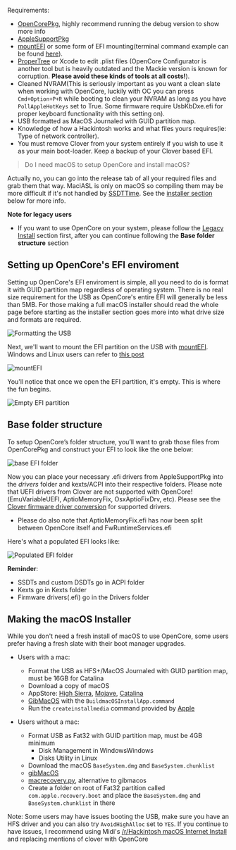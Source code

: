 Requirements:

* [OpenCorePkg](https://github.com/acidanthera/OpenCorePkg/releases), highly recommend running the debug version to show more info
* [AppleSupportPkg](https://github.com/acidanthera/AppleSupportPkg/releases)
* [mountEFI](https://github.com/corpnewt/MountEFI) or some form of EFI mounting\(terminal command example can be found [here](https://themacadmin.com/2012/02/15/mounting-the-efi-boot-partition-on-mac-os-x/)\).
* [ProperTree](https://github.com/corpnewt/ProperTree) or Xcode to edit .plist files \(OpenCore Configurator is another tool but is heavily outdated and the Mackie version is known for corruption. **Please avoid these kinds of tools at all costs!**\).
* Cleaned NVRAM\(This is seriously important as you want a clean slate when working with OpenCore, luckily with OC you can press `Cmd+Option+P+R` while booting to clean your NVRAM as long as you have `PollAppleHotKeys` set to True. Some firmware require UsbKbDxe.efi for proper keyboard functionality with this setting on).
* USB formatted as MacOS Journaled with GUID partition map.
* Knowledge of how a Hackintosh works and what files yours requires(ie: Type of network controller).
* You must remove Clover from your system entirely if you wish to use it as your main boot-loader. Keep a backup of your Clover based EFI.


> Do I need macOS to setup OpenCore and install macOS?

Actually no, you can go into the release tab of all your required files and grab them that way. MaciASL is only on macOS so compiling them may be more difficult if it's not handled by [SSDTTime](https://github.com/corpnewt/SSDTTime). See the [installer section](creating-the-usb.md#Making-an-installer) below for more info.

**Note for legacy users**

* If you want to use OpenCore on your system, please follow the [Legacy Install](extras/legacy.md) section first, after you can continue following the **Base folder structure** section

## Setting up OpenCore's EFI enviroment

Setting up OpenCore's EFI enviroment is simple, all you need to do is format it with GUID partition map regardless of operating system. There is no real size requirement for the USB as OpenCore's entire EFI will generally be less than 5MB. For those making a full macOS installer should read the whole page before starting as the installer section goes more into what drive size and formats are required.

![Formatting the USB](https://i.imgur.com/5uTJbgI.png)

Next, we'll want to mount the EFI partition on the USB with [mountEFI](https://github.com/corpnewt/MountEFI). Windows and Linux users can refer to [this post](https://noobsplanet.com/index.php?threads/how-to-mount-efi-partition-from-windows-linux-or-mac.56/)

![mountEFI](https://i.imgur.com/4l1oK8i.png)

You'll notice that once we open the EFI partition, it's empty. This is where the fun begins.

![Empty EFI partition](https://i.imgur.com/EDeZB3u.png)

## Base folder structure

To setup OpenCore’s folder structure, you’ll want to grab those files from OpenCorePkg and construct your EFI to look like the one below:

![base EFI folder](https://i.imgur.com/1Ssvqfw.png)

Now you can place your necessary .efi drivers from AppleSupportPkg into the _drivers_ folder and kexts/ACPI into their respective folders. Please note that UEFI drivers from Clover are not supported with OpenCore!\(EmuVariableUEFI, AptioMemoryFix, OsxAptioFixDrv, etc\). Please see the [Clover firmware driver conversion](https://github.com/khronokernel/Opencore-Vanilla-Desktop-Guide/blob/master/clover-conversion/clover-efi.md) for supported drivers.

* Please do also note that AptioMemoryFix.efi has now been split between OpenCore itself and FwRuntimeServices.efi

Here's what a populated EFI looks like:

![Populated EFI folder](https://i.imgur.com/HVuyghf.png)

**Reminder**:
* SSDTs and custom DSDTs go in ACPI folder
* Kexts go in Kexts folder
* Firmware drivers(.efi) go in the Drivers folder


## Making the macOS Installer

While you don't need a fresh install of macOS to use OpenCore, some users prefer having a fresh slate with their boot manager upgrades. 

* Users with a mac:
   * Format the USB as HFS+/MacOS Journaled with GUID partition map, must be 16GB for Catalina
   * Download a copy of macOS
    * AppStore: [High Sierra](macappstores://itunes.apple.com/us/app/macos-high-sierra/id1246284741?mt=12), [Mojave](macappstores://itunes.apple.com/us/app/macos-mojave/id1398502828?mt=12), [Catalina](macappstores://itunes.apple.com/us/app/macos-catalina/id1466841314?mt=12)
    * [GibMacOS](https://github.com/corpnewt/gibMacOS) with the `BuildmacOSInstallApp.command`
   * Run the `createinstallmedia` command provided by [Apple](https://support.apple.com/en-us/HT201372)
  
* Users without a mac:
   * Format USB as Fat32 with GUID partition map, must be 4GB minimum
      * Disk Management in WindowsWindows
      * Disks Utility in Linux
   * Download the macOS `BaseSystem.dmg` and `BaseSystem.chunklist`
    * [gibMacOS](https://github.com/corpnewt/gibMacOS)
    * [macrecovery.py](https://github.com/acidanthera/MacInfoPkg/blob/master/macrecovery/macrecovery.py), alternative to gibmacos
   * Create a folder on root of Fat32 partition called `com.apple.recovery.boot` and place the `BaseSystem.dmg` and `BaseSystem.chunklist` in there


Note: Some users may have issues booting the USB, make sure you have an HFS driver and you can also try `AvoidHighAlloc` set to `YES`. If you continue to have issues, I recommend using Midi's [/r/Hackintosh macOS Internet Install](https://internet-install.gitbook.io/macos-internet-install/) and replacing mentions of clover with OpenCore
